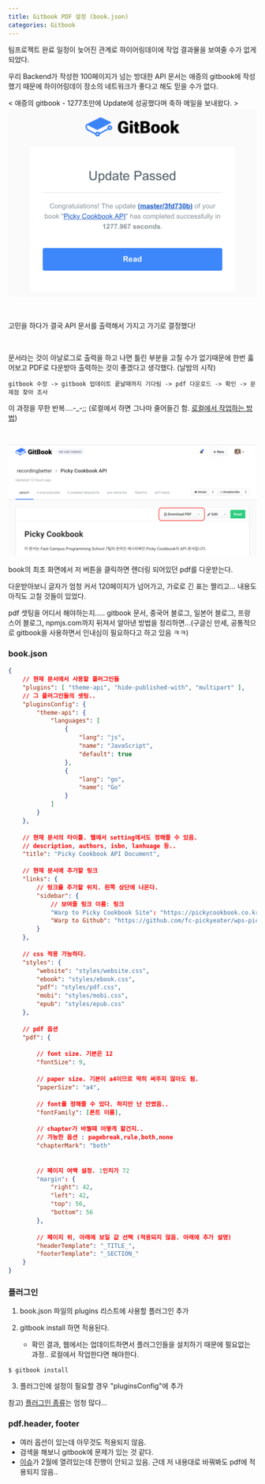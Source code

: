 ```yaml
---
title: Gitbook PDF 설정 (book.json)
categories: Gitbook
---
```


팀프로젝트 완료 일정이 늦어진 관계로 하이어링데이에 작업 결과물을 보여줄 수가 없게 되었다.

우리 Backend가 작성한 100페이지가 넘는 방대한 API 문서는 애증의 gitbook에 작성했기 때문에 하이어링데이 장소의 네트워크가 좋다고 해도 믿을 수가 없다.

< 애증의 gitbook - 1277초만에 Update에 성공했다며 축하 메일을 보내왔다. >
![gitbook-class](/../../../../../images/gitbook-class.png)

<br>

고민을 하다가 결국 API 문서를 출력해서 가지고 가기로 결정했다!

<br>

문서라는 것이 아날로그로 출력을 하고 나면 틀린 부분을 고칠 수가 없기때문에 한번 훓어보고 PDF로 다운받아 출력하는 것이 좋겠다고 생각했다. (날밤의 시작)

```
gitbook 수정 -> gitbook 업데이트 끝날때까지 기다림 -> pdf 다운로드 -> 확인 -> 문제점 찾아 조사
```

이 과정을 무한 반복....-_-;; (로컬에서 하면 그나마 줄어들긴 함. [로컬에서 작업하는 방법](http://recordingbetter.com/gitbook/2017/08/24/Gitbook-Update_local%EC%97%90%EC%84%9C-%EC%9E%91%EC%84%B1,-pdf-%EC%B6%9C%EB%A0%A5.html))

<br>

![gitbook-class](/../../../../../images/gitbook-pdf-button.png)

book의 최초 화면에서 저 버튼을 클릭하면 렌더링 되어있던 pdf를 다운받는다.

다운받아보니 글자가 엄청 커서 120페이지가 넘어가고, 가로로 긴 표는 짤리고... 
내용도 아직도 고칠 것들이 있었다. 

pdf 셋팅을 어디서 해야하는지.....
gitbook 문서, 중국어 블로그, 일본어 블로그, 프랑스어 블로그, npmjs.com까지 뒤져서 알아낸 방법을 정리하면...(구글신 만세, 공통적으로 gitbook을 사용하면서 인내심이 필요하다고 하고 있음 ㅋㅋ)


### book.json

```json
{
	// 현재 문서에서 사용할 플러그인들
	"plugins": [ "theme-api", "hide-published-with", "multipart" ],
	// 그 플러그인들의 셋팅..
	"pluginsConfig": {
		"theme-api": {
			"languages": [
				{
					"lang": "js",
					"name": "JavaScript",
					"default": true
				},
				{
					"lang": "go",
					"name": "Go"
				}
			]
		}
	},
	
	// 현재 문서의 타이틀. 웹에서 setting에서도 정해줄 수 있음.
	// description, authors, isbn, lanhuage 등..
	"title": "Picky Cookbook API Document",
	
	// 현재 문서에 추가할 링크
	"links": {
		// 링크를 추가할 위치. 왼쪽 상단에 나온다.
		"sidebar": {
			// 보여줄 링크 이름: 링크
			"Warp to Picky Cookbook Site": "https://pickycookbook.co.kr",
			"Warp to Github": "https://github.com/fc-pickyeater/wps-picky"
		}
	},
	
	// css 적용 가능하다.
	"styles": {
	    "website": "styles/website.css",
	    "ebook": "styles/ebook.css",
	    "pdf": "styles/pdf.css",
	    "mobi": "styles/mobi.css",
	    "epub": "styles/epub.css"
	},
	
	// pdf 옵션
	"pdf": {
	
		// font size. 기본은 12
		"fontSize": 9,
		
		// paper size. 기본이 a4이므로 딱히 써주지 않아도 됨.
		"paperSize": "a4",
		
		// font를 정해줄 수 있다. 하지만 난 안썼음..
		"fontFamily": [폰트 이름],
		
		// chapter가 바꿜때 어떻게 할건지..
		// 가능한 옵션 : pagebreak,rule,both,none
		"chapterMark": "both"
		
		
		// 페이지 여백 설정. 1인치가 72 
		"margin": {
			"right": 42,
			"left": 42,
			"top": 56,
			"bottom": 56
		},
		
		// 페이지 위, 아래에 보일 값 선택 (적용되지 않음. 아래에 추가 설명)
		"headerTemplate": "_TITLE_",
		"footerTemplate": "_SECTION_"
	}
}
```

### 플러그인

1) book.json 파일의 plugins 리스트에 사용할 플러그인 추가


2) gitbook install 하면 적용된다. 
	- 확인 결과, 웹에서는 업데이트하면서 플러그인들을 설치하기 때문에 필요없는 과정.. 로컬에서 작업한다면 해야한다.

```
$ gitbook install
```

3) 플러그인에 설정이 필요할 경우 "pluginsConfig"에 추가

참고) [플러그인 종류](https://plugins.gitbook.com/)는 엄청 많다...


### pdf.header, footer

- 여러 옵션이 있는데 아무것도 적용되지 않음.
- 검색을 해보니 gitbook에 문제가 있는 것 같다.
- [이슈](https://github.com/GitbookIO/gitbook/issues/1718)가 2월에 열려있는데 진행이 안되고 있음. 근데 저 내용대로 바꿔봐도 pdf에 적용되지 않음..